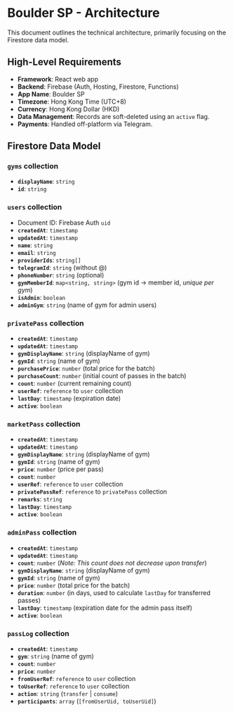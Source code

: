 # Boulder SP - Architecture

This document outlines the technical architecture, primarily focusing on the Firestore data model.

## High-Level Requirements

- **Framework**: React web app
- **Backend**: Firebase (Auth, Hosting, Firestore, Functions)
- **App Name**: Boulder SP
- **Timezone**: Hong Kong Time (UTC+8)
- **Currency**: Hong Kong Dollar (HKD)
- **Data Management**: Records are soft-deleted using an `active` flag.
- **Payments**: Handled off-platform via Telegram.

## Firestore Data Model

### `gyms` collection
- **`displayName`**: `string`
- **`id`**: `string`

### `users` collection
- Document ID: Firebase Auth `uid`
- **`createdAt`**: `timestamp`
- **`updatedAt`**: `timestamp`
- **`name`**: `string`
- **`email`**: `string`
- **`providerIds`**: `string[]`
- **`telegramId`**: `string` (without @)
- **`phoneNumber`**: `string` (optional)
- **`gymMemberId`**: `map<string, string>` (gym id -> member id, *unique per gym*)
- **`isAdmin`**: `boolean`
- **`adminGym`**: `string` (name of gym for admin users)

### `privatePass` collection
- **`createdAt`**: `timestamp`
- **`updatedAt`**: `timestamp`
- **`gymDisplayName`**: `string` (displayName of gym)
- **`gymId`**: `string` (name of gym)
- **`purchasePrice`**: `number` (total price for the batch)
- **`purchaseCount`**: `number` (initial count of passes in the batch)
- **`count`**: `number` (current remaining count)
- **`userRef`**: `reference` to `user` collection
- **`lastDay`**: `timestamp` (expiration date)
- **`active`**: `boolean`

### `marketPass` collection
- **`createdAt`**: `timestamp`
- **`updatedAt`**: `timestamp`
- **`gymDisplayName`**: `string` (displayName of gym)
- **`gymId`**: `string` (name of gym)
- **`price`**: `number` (price per pass)
- **`count`**: `number`
- **`userRef`**: `reference` to `user` collection
- **`privatePassRef`**: `reference` to `privatePass` collection
- **`remarks`**: `string`
- **`lastDay`**: `timestamp`
- **`active`**: `boolean`

### `adminPass` collection
- **`createdAt`**: `timestamp`
- **`updatedAt`**: `timestamp`
- **`count`**: `number` (*Note: This count does not decrease upon transfer*)
- **`gymDisplayName`**: `string` (displayName of gym)
- **`gymId`**: `string` (name of gym)
- **`price`**: `number` (total price for the batch)
- **`duration`**: `number` (in days, used to calculate `lastDay` for transferred passes)
- **`lastDay`**: `timestamp` (expiration date for the admin pass itself)
- **`active`**: `boolean`

### `passLog` collection
- **`createdAt`**: `timestamp`
- **`gym`**: `string` (name of gym)
- **`count`**: `number`
- **`price`**: `number`
- **`fromUserRef`**: `reference` to `user` collection
- **`toUserRef`**: `reference` to `user` collection
- **`action`**: `string` (`transfer` | `consume`)
- **`participants`**: `array` (`[fromUserUid, toUserUid]`)
